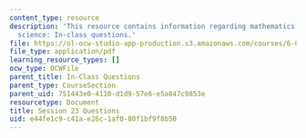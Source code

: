 ```yaml
---
content_type: resource
description: 'This resource contains information regarding mathematics for computer
  science: In-class questions.'
file: https://ol-ocw-studio-app-production.s3.amazonaws.com/courses/6-042j-mathematics-for-computer-science-spring-2015/e44fe1c9c41ae26c1af080f1bf9f8b50_MIT6_042JS15_cp23.pdf
file_type: application/pdf
learning_resource_types: []
ocw_type: OCWFile
parent_title: In-Class Questions
parent_type: CourseSection
parent_uid: 751443e0-4110-d1d9-57e6-e5a847c9853e
resourcetype: Document
title: Session 23 Questions
uid: e44fe1c9-c41a-e26c-1af0-80f1bf9f8b50
---
```

